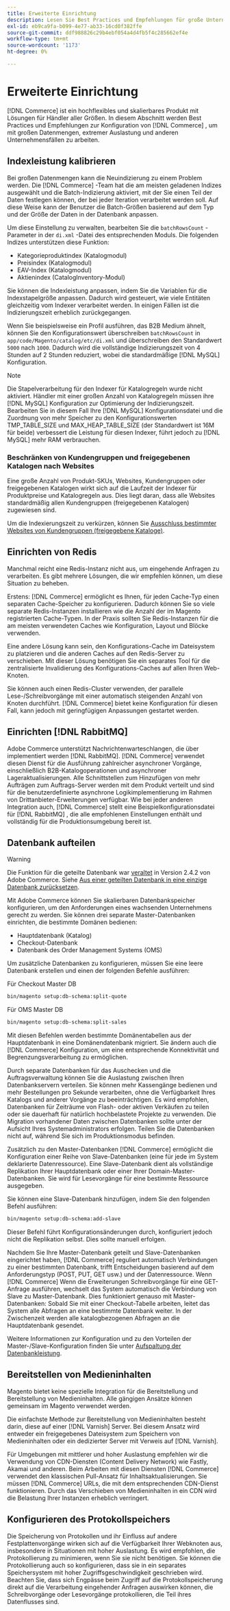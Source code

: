 ```yaml
---
title: Erweiterte Einrichtung
description: Lesen Sie Best Practices und Empfehlungen für große Unternehmenssysteme, die für die Verarbeitung großer Datenmengen entwickelt wurden.
exl-id: eb9ca9fa-b099-4e77-ab33-16cd0f382ffe
source-git-commit: ddf988826c29b4ebf054a4d4fb5f4c285662ef4e
workflow-type: tm+mt
source-wordcount: '1173'
ht-degree: 0%

---
```


# Erweiterte Einrichtung

[!DNL Commerce] ist ein hochflexibles und skalierbares Produkt mit Lösungen für Händler aller Größen. In diesem Abschnitt werden Best Practices und Empfehlungen zur Konfiguration von [!DNL Commerce] , um mit großen Datenmengen, extremer Auslastung und anderen Unternehmensfällen zu arbeiten.

## Indexleistung kalibrieren

Bei großen Datenmengen kann die Neuindizierung zu einem Problem werden. Die [!DNL Commerce] -Team hat die am meisten geladenen Indizes ausgewählt und die Batch-Indizierung aktiviert, mit der Sie einen Teil der Daten festlegen können, der bei jeder Iteration verarbeitet werden soll. Auf diese Weise kann der Benutzer die Batch-Größen basierend auf dem Typ und der Größe der Daten in der Datenbank anpassen.

Um diese Einstellung zu verwalten, bearbeiten Sie die `batchRowsCount` -Parameter in der `di.xml` -Datei des entsprechenden Moduls. Die folgenden Indizes unterstützen diese Funktion:

* Kategorieproduktindex (Katalogmodul)
* Preisindex (Katalogmodul)
* EAV-Index (Katalogmodul)
* Aktienindex (CatalogInventory-Modul)

Sie können die Indexleistung anpassen, indem Sie die Variablen für die Indexstapelgröße anpassen. Dadurch wird gesteuert, wie viele Entitäten gleichzeitig vom Indexer verarbeitet werden. In einigen Fällen ist die Indizierungszeit erheblich zurückgegangen.

Wenn Sie beispielsweise ein Profil ausführen, das B2B Medium ähnelt, können Sie den Konfigurationswert überschreiben `batchRowsCount` in `app/code/Magento/catalog/etc/di.xml` und überschreiben den Standardwert `5000` nach `1000`. Dadurch wird die vollständige Indizierungszeit von 4 Stunden auf 2 Stunden reduziert, wobei die standardmäßige [!DNL MySQL] Konfiguration.

>[!NOTE]
>
>Die Stapelverarbeitung für den Indexer für Katalogregeln wurde nicht aktiviert. Händler mit einer großen Anzahl von Katalogregeln müssen ihre [!DNL MySQL] Konfiguration zur Optimierung der Indizierungszeit. Bearbeiten Sie in diesem Fall Ihre [!DNL MySQL] Konfigurationsdatei und die Zuordnung von mehr Speicher zu den Konfigurationswerten TMP_TABLE_SIZE und MAX_HEAP_TABLE_SIZE (der Standardwert ist 16M für beide) verbessert die Leistung für diesen Indexer, führt jedoch zu [!DNL MySQL] mehr RAM verbrauchen.

### Beschränken von Kundengruppen und freigegebenen Katalogen nach Websites

Eine große Anzahl von Produkt-SKUs, Websites, Kundengruppen oder freigegebenen Katalogen wirkt sich auf die Laufzeit der Indexer für Produktpreise und Katalogregeln aus. Dies liegt daran, dass alle Websites standardmäßig allen Kundengruppen (freigegebenen Katalogen) zugewiesen sind.

Um die Indexierungszeit zu verkürzen, können Sie [Ausschluss bestimmter Websites von Kundengruppen (freigegebene Kataloge)](https://developer.adobe.com/commerce/php/development/components/indexing/optimization/#customer-group-limitations-by-websites).

## Einrichten von Redis

Manchmal reicht eine Redis-Instanz nicht aus, um eingehende Anfragen zu verarbeiten. Es gibt mehrere Lösungen, die wir empfehlen können, um diese Situation zu beheben.

Erstens: [!DNL Commerce] ermöglicht es Ihnen, für jeden Cache-Typ einen separaten Cache-Speicher zu konfigurieren. Dadurch können Sie so viele separate Redis-Instanzen installieren wie die Anzahl der im Magento registrierten Cache-Typen. In der Praxis sollten Sie Redis-Instanzen für die am meisten verwendeten Caches wie Konfiguration, Layout und Blöcke verwenden.

Eine andere Lösung kann sein, den Konfigurations-Cache im Dateisystem zu platzieren und die anderen Caches auf den Redis-Server zu verschieben. Mit dieser Lösung benötigen Sie ein separates Tool für die zentralisierte Invalidierung des Konfigurations-Caches auf allen Ihren Web-Knoten.

Sie können auch einen Redis-Cluster verwenden, der parallele Lese-/Schreibvorgänge mit einer automatisch steigenden Anzahl von Knoten durchführt. [!DNL Commerce] bietet keine Konfiguration für diesen Fall, kann jedoch mit geringfügigen Anpassungen gestartet werden.

## Einrichten [!DNL RabbitMQ]

Adobe Commerce unterstützt Nachrichtenwarteschlangen, die über implementiert werden [!DNL RabbitMQ]. [!DNL Commerce] verwendet diesen Dienst für die Ausführung zahlreicher asynchroner Vorgänge, einschließlich B2B-Katalogoperationen und asynchroner Lageraktualisierungen. Alle Schnittstellen zum Hinzufügen von mehr Aufträgen zum Auftrags-Server werden mit dem Produkt verteilt und sind für die benutzerdefinierte asynchrone Logikimplementierung im Rahmen von Drittanbieter-Erweiterungen verfügbar. Wie bei jeder anderen Integration auch, [!DNL Commerce] stellt eine Beispielkonfigurationsdatei für [!DNL RabbitMQ] , die alle empfohlenen Einstellungen enthält und vollständig für die Produktionsumgebung bereit ist.

## Datenbank aufteilen

>[!WARNING]
>
>Die Funktion für die geteilte Datenbank war [veraltet](https://community.magento.com/t5/Magento-DevBlog/Deprecation-of-Split-Database-in-Magento-Commerce/ba-p/465187) in Version 2.4.2 von Adobe Commerce. Siehe [Aus einer geteilten Datenbank in eine einzige Datenbank zurücksetzen](../configuration/storage/revert-split-database.md).

Mit Adobe Commerce können Sie skalierbaren Datenbankspeicher konfigurieren, um den Anforderungen eines wachsenden Unternehmens gerecht zu werden. Sie können drei separate Master-Datenbanken einrichten, die bestimmte Domänen bedienen:

* Hauptdatenbank (Katalog)
* Checkout-Datenbank
* Datenbank des Order Management Systems (OMS)

Um zusätzliche Datenbanken zu konfigurieren, müssen Sie eine leere Datenbank erstellen und einen der folgenden Befehle ausführen:

Für Checkout Master DB

```bash
bin/magento setup:db-schema:split-quote
```

Für OMS Master DB

```bash
bin/magento setup:db-schema:split-sales
```

Mit diesen Befehlen werden bestimmte Domänentabellen aus der Hauptdatenbank in eine Domänendatenbank migriert. Sie ändern auch die [!DNL Commerce] Konfiguration, um eine entsprechende Konnektivität und Begrenzungsverarbeitung zu ermöglichen.

Durch separate Datenbanken für das Auschecken und die Auftragsverwaltung können Sie die Auslastung zwischen Ihren Datenbankservern verteilen. Sie können mehr Kassengänge bedienen und mehr Bestellungen pro Sekunde verarbeiten, ohne die Verfügbarkeit Ihres Katalogs und anderer Vorgänge zu beeinträchtigen. Es wird empfohlen, Datenbanken für Zeiträume von Flash- oder aktiven Verkäufen zu teilen oder sie dauerhaft für natürlich hochbelastete Projekte zu verwenden. Die Migration vorhandener Daten zwischen Datenbanken sollte unter der Aufsicht Ihres Systemadministrators erfolgen.  Teilen Sie die Datenbanken nicht auf, während Sie sich im Produktionsmodus befinden.

Zusätzlich zu den Master-Datenbanken [!DNL Commerce] ermöglicht die Konfiguration einer Reihe von Slave-Datenbanken (eine für jede im System deklarierte Datenressource). Eine Slave-Datenbank dient als vollständige Replikation Ihrer Hauptdatenbank oder einer Ihrer Domain-Master-Datenbanken. Sie wird für Lesevorgänge für eine bestimmte Ressource ausgegeben.

Sie können eine Slave-Datenbank hinzufügen, indem Sie den folgenden Befehl ausführen:

```bash
bin/magento setup:db-schema:add-slave
```

Dieser Befehl führt Konfigurationsänderungen durch, konfiguriert jedoch nicht die Replikation selbst. Dies sollte manuell erfolgen.

Nachdem Sie Ihre Master-Datenbank geteilt und Slave-Datenbanken eingerichtet haben, [!DNL Commerce] reguliert automatisch Verbindungen zu einer bestimmten Datenbank, trifft Entscheidungen basierend auf dem Anforderungstyp (POST, PUT, GET usw.) und der Datenressource. Wenn [!DNL Commerce] Wenn die Erweiterungen Schreibvorgänge für eine GET-Anfrage ausführen, wechselt das System automatisch die Verbindung von Slave zu Master-Datenbank. Dies funktioniert genauso mit Master-Datenbanken: Sobald Sie mit einer Checkout-Tabelle arbeiten, leitet das System alle Abfragen an eine bestimmte Datenbank weiter. In der Zwischenzeit werden alle katalogbezogenen Abfragen an die Hauptdatenbank gesendet.

Weitere Informationen zur Konfiguration und zu den Vorteilen der Master-/Slave-Konfiguration finden Sie unter
[Aufspaltung der Datenbankleistung](../configuration/storage/multi-master.md).

## Bereitstellen von Medieninhalten

Magento bietet keine spezielle Integration für die Bereitstellung und Bereitstellung von Medieninhalten. Alle gängigen Ansätze können gemeinsam im Magento verwendet werden.

Die einfachste Methode zur Bereitstellung von Medieninhalten besteht darin, diese auf einer [!DNL Varnish] Server. Bei diesem Ansatz wird entweder ein freigegebenes Dateisystem zum Speichern von Medieninhalten oder ein dedizierter Server mit Verweis auf [!DNL Varnish].

Für Umgebungen mit mittlerer und hoher Auslastung empfehlen wir die Verwendung von CDN-Diensten (Content Delivery Network) wie Fastly, Akamai und anderen. Beim Arbeiten mit diesen Diensten [!DNL Commerce] verwendet den klassischen Pull-Ansatz für Inhaltsaktualisierungen. Sie müssen [!DNL Commerce] URLs, die mit dem entsprechenden CDN-Dienst funktionieren. Durch das Verschieben von Medieninhalten in ein CDN wird die Belastung Ihrer Instanzen erheblich verringert.

## Konfigurieren des Protokollspeichers

Die Speicherung von Protokollen und ihr Einfluss auf andere Festplattenvorgänge wirken sich auf die Verfügbarkeit Ihrer Webknoten aus, insbesondere in Situationen mit hoher Auslastung. Es wird empfohlen, die Protokollierung zu minimieren, wenn Sie sie nicht benötigen. Sie können die Protokollierung auch so konfigurieren, dass sie in ein separates Speichersystem mit hoher Zugriffsgeschwindigkeit geschrieben wird. Beachten Sie, dass sich Engpässe beim Zugriff auf die Protokollspeicherung direkt auf die Verarbeitung eingehender Anfragen auswirken können, die Schreibvorgänge oder Lesevorgänge protokollieren, die Teil ihres Datenflusses sind.
